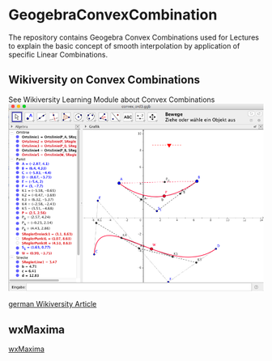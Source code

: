 # GeogebraConvexCombination
The repository contains Geogebra Convex Combinations used for Lectures to explain the basic concept of smooth interpolation by application of specific Linear Combinations.

## Wikiversity on Convex Combinations
See Wikiversity Learning Module about Convex Combinations
[![Geogebra Convex Combination](images/Geogebra_convex_ord3.png)](https://de.wikiversity.org/wiki/Konvexkombination) 

[german Wikiversity Article](https://de.wikiversity.org/wiki/Konvexkombination)

## wxMaxima
[wxMaxima]()